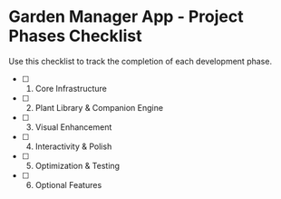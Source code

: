 # Garden Manager App - Project Phases Checklist

Use this checklist to track the completion of each development phase.

- [ ] 01. Core Infrastructure
- [ ] 02. Plant Library & Companion Engine
- [ ] 03. Visual Enhancement
- [ ] 04. Interactivity & Polish
- [ ] 05. Optimization & Testing
- [ ] 06. Optional Features